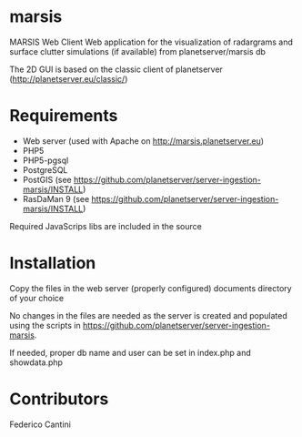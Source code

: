 marsis
======

MARSIS Web Client
Web application for the visualization of radargrams and surface clutter 
simulations (if available) from planetserver/marsis db

The 2D GUI is based on the classic client of planetserver (http://planetserver.eu/classic/)

# Requirements
- Web server (used with Apache on http://marsis.planetserver.eu)
- PHP5
- PHP5-pgsql
- PostgreSQL
- PostGIS (see https://github.com/planetserver/server-ingestion-marsis/INSTALL)
- RasDaMan 9 (see https://github.com/planetserver/server-ingestion-marsis/INSTALL)

Required JavaScrips libs are included in the source


# Installation
Copy the files in the web server (properly configured) documents directory of your choice

No changes in the files are needed as the server is created and populated using 
the scripts in https://github.com/planetserver/server-ingestion-marsis.

If needed, proper db name and user can be set in index.php and showdata.php

# Contributors

Federico Cantini
